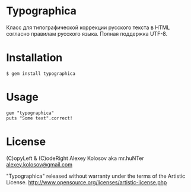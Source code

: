 Typographica
============

Класс для типографической коррекции русского текста в HTML согласно правилам русского языка. Полная поддержка UTF-8.


# Installation

    $ gem install typographica


# Usage

    gem "typographica"
    puts "Some text".correct!


# License

(C)opyLeft & (C)odeRight Alexey Kolosov aka mr.huNTer <alexey.kolosov@gmail.com>

"Typographica" released without warranty under the terms of the Artistic License.
http://www.opensource.org/licenses/artistic-license.php



